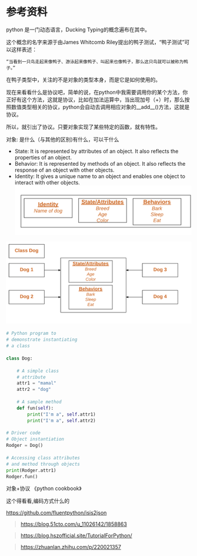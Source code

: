 # 参考资料
python 是一门动态语言，Ducking Typing的概念遍布在其中。

   这个概念的名字来源于由James Whitcomb Riley提出的鸭子测试，“鸭子测试”可以这样表述：

    “当看到一只鸟走起来像鸭子、游泳起来像鸭子、叫起来也像鸭子，那么这只鸟就可以被称为鸭子。”

 在鸭子类型中，关注的不是对象的类型本身，而是它是如何使用的。

 现在来看看什么是协议吧，简单的说，在python中我需要调用你的某个方法，你正好有这个方法，这就是协议，比如在加法运算中，当出现加号（+）时，那么按照数值类型相关的协议，python会自动去调用相应对象的__add__()方法，这就是协议。

所以，就引出了协议。只要对象实现了某些特定的函数，就有特性。

对象: 是什么（与其他的区别)有什么，可以干什么
-   State: It is represented by attributes of an object. It also reflects the properties of an object.
-   Behavior: It is represented by methods of an object. It also reflects the response of an object with other objects.
-   Identity: It gives a unique name to an object and enables one object to interact with other objects.
![avatar](image/python-objects-1.png)

![avatar](image/python-objects-2.png)

```python
# Python program to
# demonstrate instantiating
# a class

class Dog:

	# A simple class
	# attribute
	attr1 = "mamal"
	attr2 = "dog"

	# A sample method
	def fun(self):
		print("I'm a", self.attr1)
		print("I'm a", self.attr2)

# Driver code
# Object instantiation
Rodger = Dog()

# Accessing class attributes
# and method through objects
print(Rodger.attr1)
Rodger.fun()

```


对象+协议
《python cookbook》

这个得看看,编码方式什么的

https://github.com/fluentpython/isis2json


>https://blog.51cto.com/u_11026142/1858863

>https://blog.hszofficial.site/TutorialForPython/

>https://zhuanlan.zhihu.com/p/220021357
